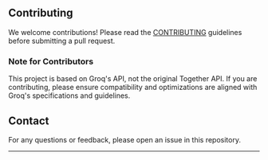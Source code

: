 ## Contributing

We welcome contributions! Please read the [CONTRIBUTING](CONTRIBUTING.md) guidelines before submitting a pull request.

### Note for Contributors

This project is based on Groq's API, not the original Together API. If you are contributing, please ensure compatibility and optimizations are aligned with Groq's specifications and guidelines. 

## Contact

For any questions or feedback, please open an issue in this repository.

---
